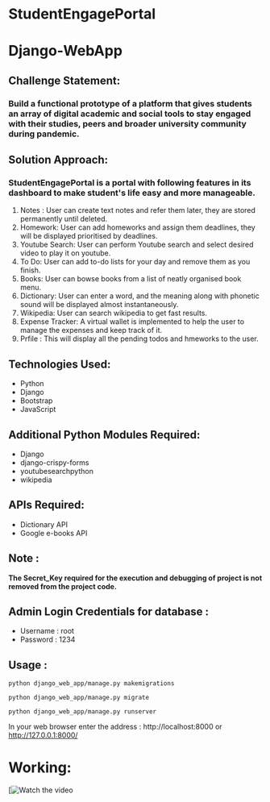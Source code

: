 # StudentEngagePortal
# Django-WebApp      

<h2>Challenge Statement:</h2>
    <h3>Build a functional prototype of a platform that gives students an array of digital academic and social tools to stay engaged with their studies, peers and broader university community during pandemic.</h3>

<h2>Solution Approach:</h2>
    <h3> StudentEngagePortal is a portal with following features in its dashboard to make student's life easy and more manageable.</h3> 
    <ol>
        <li>Notes : User can create text notes and refer them later, they are stored permanently until deleted.</li>
        <li>Homework: User can add homeworks and assign them deadlines, they will be displayed prioritised by deadlines.</li>
        <li>Youtube Search: User can perform Youtube search and select desired video to play it on youtube.</li>
        <li>To Do: User can add to-do lists for your day and remove them as you finish.</li>
        <li>Books: User can bowse books from a list of neatly organised book menu.</li>
        <li>Dictionary: User can enter a word, and the meaning along with phonetic sound will be displayed almost instantaneously.</li>
        <li>Wikipedia: User can search wikipedia to get fast results.</li>
        <li>Expense Tracker: A virtual wallet is implemented to help the user to manage the expenses and keep track of it.</li>
        <li>Prfile : This will display all the pending todos and hmeworks to the user.</li>
    </ol>
    
<h2>Technologies Used:</h2>
<ul>
    <li>Python</li>
    <li>Django</li>
    <li>Bootstrap</li>
    <li>JavaScript</li>
</ul>
    
<h2>Additional Python Modules Required:</h2>
<ul>
    <li>Django</li>
    <li>django-crispy-forms</li>
    <li>youtubesearchpython</li>
    <li>wikipedia</li>
</ul>

<h2>APIs Required:</h2>
<ul>
    <li>Dictionary API </li>
    <li>Google e-books API</li>
</ul>
  
<h2>Note :</h2>

<b>The Secret_Key required for the execution and debugging of project is not removed from the project code.</b>
  <h2>Admin Login Credentials for database :</h2>
<ul>
  <li>Username : root</li>
  <li>Password : 1234</li>
</ul>

<h2>Usage :</h2>

    python django_web_app/manage.py makemigrations

    python django_web_app/manage.py migrate

    python django_web_app/manage.py runserver
    
   In your web browser enter the address : http://localhost:8000 or http://127.0.0.1:8000/

# Working:
[![Watch the video]()



